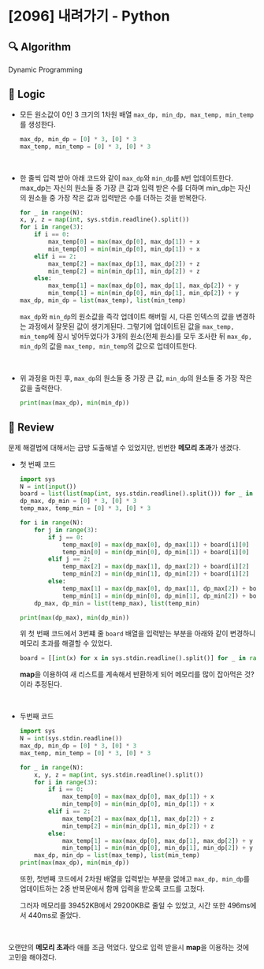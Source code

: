 # [2096] 내려가기 - Python

## :mag: Algorithm

Dynamic Programming

## :round_pushpin: Logic

- 모든 원소값이 0인 3 크기의 1차원 배열 `max_dp, min_dp, max_temp, min_temp`를 생성한다.

  ```python
  max_dp, min_dp = [0] * 3, [0] * 3
  max_temp, min_temp = [0] * 3, [0] * 3
  ```

<br />

- 한 줄씩 입력 받아 아래 코드와 같이 `max_dp`와 `min_dp`를 `N`번 업데이트한다. max_dp는 자신의 원소들 중 가장 큰 값과 입력 받은 수를 더하며 min_dp는 자신의 원소들 중 가장 작은 값과 입력받은 수를 더하는 것을 반복한다.

  ```python
  for _ in range(N):
  x, y, z = map(int, sys.stdin.readline().split())
  for i in range(3):
      if i == 0:
          max_temp[0] = max(max_dp[0], max_dp[1]) + x
          min_temp[0] = min(min_dp[0], min_dp[1]) + x
      elif i == 2:
          max_temp[2] = max(max_dp[1], max_dp[2]) + z
          min_temp[2] = min(min_dp[1], min_dp[2]) + z
      else:
          max_temp[1] = max(max_dp[0], max_dp[1], max_dp[2]) + y
          min_temp[1] = min(min_dp[0], min_dp[1], min_dp[2]) + y
  max_dp, min_dp = list(max_temp), list(min_temp)
  ```

  `max_dp`와 `min_dp`의 원소값을 즉각 업데이트 해버릴 시, 다른 인덱스의 값을 변경하는 과정에서 잘못된 값이 생기게된다. 그렇기에 업데이트된 값을 `max_temp, min_temp`에 잠시 넣어두었다가 3개의 원소(전체 원소)를 모두 조사한 뒤 `max_dp, min_dp`의 값을 `max_temp, min_temp`의 값으로 업데이트한다.

  <br />

- 위 과정을 마친 후, `max_dp`의 원소들 중 가장 큰 값, `min_dp`의 원소들 중 가장 작은 값을 출력한다.

  ```python
  print(max(max_dp), min(min_dp))
  ```

## :memo: Review

문제 해결법에 대해서는 금방 도출해낼 수 있었지만, 빈번한 **메모리 초과**가 생겼다.

- 첫 번째 코드

  ```python
  import sys
  N = int(input())
  board = list(list(map(int, sys.stdin.readline().split())) for _ in range(N))
  dp_max, dp_min = [0] * 3, [0] * 3
  temp_max, temp_min = [0] * 3, [0] * 3

  for i in range(N):
      for j in range(3):
          if j == 0:
              temp_max[0] = max(dp_max[0], dp_max[1]) + board[i][0]
              temp_min[0] = min(dp_min[0], dp_min[1]) + board[i][0]
          elif j == 2:
              temp_max[2] = max(dp_max[1], dp_max[2]) + board[i][2]
              temp_min[2] = min(dp_min[1], dp_min[2]) + board[i][2]
          else:
              temp_max[1] = max(dp_max[0], dp_max[1], dp_max[2]) + board[i][1]
              temp_min[1] = min(dp_min[0], dp_min[1], dp_min[2]) + board[i][1]
      dp_max, dp_min = list(temp_max), list(temp_min)

  print(max(dp_max), min(dp_min))
  ```

  위 첫 번째 코드에서 3번쨰 줄 `board` 배열을 입력받는 부분을 아래와 같이 변경하니 메모리 초과를 해결할 수 있었다.

  ```python
  board = [[int(x) for x in sys.stdin.readline().split()] for _ in range(N)]
  ```

  **map**을 이용하여 새 리스트를 계속해서 반환하게 되어 메모리를 많이 잡아먹은 것? 이라 추정된다.

<br />

- 두번째 코드

  ```python
  import sys
  N = int(sys.stdin.readline())
  max_dp, min_dp = [0] * 3, [0] * 3
  max_temp, min_temp = [0] * 3, [0] * 3

  for _ in range(N):
      x, y, z = map(int, sys.stdin.readline().split())
      for i in range(3):
          if i == 0:
              max_temp[0] = max(max_dp[0], max_dp[1]) + x
              min_temp[0] = min(min_dp[0], min_dp[1]) + x
          elif i == 2:
              max_temp[2] = max(max_dp[1], max_dp[2]) + z
              min_temp[2] = min(min_dp[1], min_dp[2]) + z
          else:
              max_temp[1] = max(max_dp[0], max_dp[1], max_dp[2]) + y
              min_temp[1] = min(min_dp[0], min_dp[1], min_dp[2]) + y
      max_dp, min_dp = list(max_temp), list(min_temp)
  print(max(max_dp), min(min_dp))
  ```

    또한, 첫번째 코드에서 2차원 배열을 입력받는 부분을 없애고 `max_dp, min_dp`를 업데이트하는 2중 반복문에서 함께 입력을 받오록 코드를 고쳤다. 

    그러자 메모리를 39452KB에서 29200KB로 줄일 수 있었고, 시간 또한 496ms에서 440ms로 줄었다.

<br />

오랜만의 **메모리 초과**라 애를 조금 먹었다. 앞으로 입력 받을시 **map**을 이용하는 것에 고민을 해야겠다.